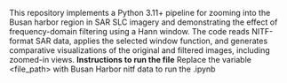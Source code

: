 This repository implements a Python 3.11+ pipeline for zooming into the Busan harbor region in SAR SLC imagery and demonstrating the effect of frequency-domain filtering using a Hann window. The code reads NITF-format SAR data, applies the selected window function, and generates comparative visualizations of the original and filtered images, including zoomed-in views. 
**Instructions to run the file**
Replace the variable <file_path> with Busan Harbor nitf data to run the .ipynb 
